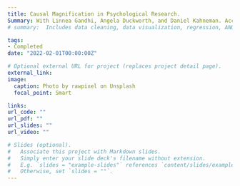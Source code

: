 ```yaml
---
title: Causal Magnification in Psychological Research.
Summary: With Linnea Gandhi, Angela Duckworth, and Daniel Kahneman. Accepted Proposal at Current Directions in Psychological Science.
# summary:  Includes data cleaning, data visualization, regression, ANOVA, factor analysis, mediation, moderation, and group testing.

tags:
- Completed
date: "2022-02-01T00:00:00Z"

# Optional external URL for project (replaces project detail page).
external_link: 
image:
  caption: Photo by rawpixel on Unsplash
  focal_point: Smart

links:
url_code: ""
url_pdf: ""
url_slides: ""
url_video: ""

# Slides (optional).
#   Associate this project with Markdown slides.
#   Simply enter your slide deck's filename without extension.
#   E.g. `slides = "example-slides"` references `content/slides/example-slides.md`.
#   Otherwise, set `slides = ""`.
---
```

